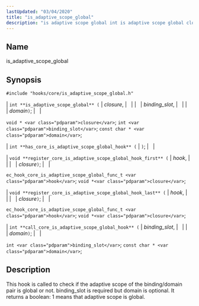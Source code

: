 ```yaml
---
lastUpdated: "03/04/2020"
title: "is_adaptive_scope_global"
description: "is adaptive scope global int is adaptive scope global closure binding slot domain void closure int binding slot const char domain int has core is adaptive scope global hook void register core is adaptive scope global hook first hook closure ec hook core is adaptive scope global func t hook..."
---
```


<a name="hooks.core.is_adaptive_scope_global"></a> 
## Name

is_adaptive_scope_global

## Synopsis

`#include "hooks/core/is_adaptive_scope_global.h"`

| `int **is_adaptive_scope_global** (` | <var class="pdparam">closure</var>, |   |
|   | <var class="pdparam">binding_slot</var>, |   |
|   | <var class="pdparam">domain</var>`)`; |   |

`void * <var class="pdparam">closure</var>`;
`int <var class="pdparam">binding_slot</var>`;
`const char * <var class="pdparam">domain</var>`;

| `int **has_core_is_adaptive_scope_global_hook** (` | `)`; |   |

| `void **register_core_is_adaptive_scope_global_hook_first** (` | <var class="pdparam">hook</var>, |   |
|   | <var class="pdparam">closure</var>`)`; |   |

`ec_hook_core_is_adaptive_scope_global_func_t <var class="pdparam">hook</var>`;
`void *<var class="pdparam">closure</var>`;

| `void **register_core_is_adaptive_scope_global_hook_last** (` | <var class="pdparam">hook</var>, |   |
|   | <var class="pdparam">closure</var>`)`; |   |

`ec_hook_core_is_adaptive_scope_global_func_t <var class="pdparam">hook</var>`;
`void *<var class="pdparam">closure</var>`;

| `int **call_core_is_adaptive_scope_global_hook** (` | <var class="pdparam">binding_slot</var>, |   |
|   | <var class="pdparam">domain</var>`)`; |   |

`int <var class="pdparam">binding_slot</var>`;
`const char * <var class="pdparam">domain</var>`;<a name="idp29088256"></a> 
## Description

This hook is called to check if the adaptive scope of the binding/domain pair is global or not. binding_slot is required but domain is optional. It returns a boolean: 1 means that adaptive scope is global.
